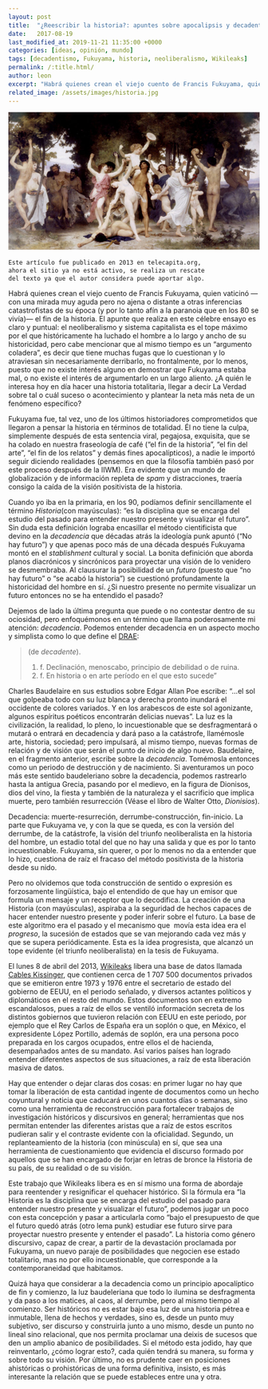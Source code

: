 ```yaml
---
layout: post
title:  "¿Reescribir la historia?: apuntes sobre apocalipsis y decadentismo"
date:   2017-08-19
last_modified_at: 2019-11-21 11:35:00 +0000
categories: [ideas, opinión, mundo]
tags: [decadentismo, Fukuyama, historia, neoliberalismo, Wikileaks]
permalink: /:title.html/
author: leon
excerpt: "Habrá quienes crean el viejo cuento de Francis Fukuyama, quien vaticinó —con una mirada muy aguda pero no ajena o distante a otras inferencias catastrofistas de su época (y por lo tanto afín a la paranoia que en los 80 se vivía)— el fin de la historia."
related_image: /assets/images/historia.jpg
---
```


![Juventud de Baco - W. A. Bouguereau](/assets/images/historia.jpg)

```
Este artículo fue publicado en 2013 en telecapita.org,
ahora el sitio ya no está activo, se realiza un rescate
del texto ya que el autor considera puede aportar algo.
```

Habrá quienes crean el viejo cuento de Francis Fukuyama, quien vaticinó —con una mirada muy aguda pero no ajena o distante a otras inferencias catastrofistas de su época (y por lo tanto afín a la paranoia que en los 80 se vivía)— el fin de la historia. El apunte que realiza en este célebre ensayo es claro y puntual: el neoliberalismo y sistema capitalista es el tope máximo por el que históricamente ha luchado el hombre a lo largo y ancho de su historicidad, pero cabe mencionar que al mismo tiempo es un “argumento coladera”, es decir que tiene muchas fugas que lo cuestionan y lo atraviesan sin necesariamente derribarlo, no frontalmente, por lo menos, puesto que no existe interés alguno en demostrar que Fukuyama estaba mal, o no existe el interés de argumentarlo en un largo aliento. ¿A quién le interesa hoy en día hacer una historia totalitaria, llegar a decir La Verdad sobre tal o cuál suceso o acontecimiento y plantear la neta más neta de un fenómeno específico?

Fukuyama fue, tal vez, uno de los últimos historiadores comprometidos que llegaron a pensar la historia en términos de totalidad. Él no tiene la culpa, simplemente después de esta sentencia viral, pegajosa, exquisita, que se ha colado en nuestra fraseología de café (“el fin de la historia”, “el fin del arte”, “el fin de los relatos” y demás fines apocalípticos), a nadie le importó seguir diciendo realidades (pensemos en que la filosofía también pasó por este proceso después de la IIWM). Era evidente que un mundo de globalización y de información repleta de *spam* y distracciones, traería consigo la caída de la visión positivista de la historia.

Cuando yo iba en la primaria, en los 90, podíamos definir sencillamente el término *Historia*(con mayúsculas): “es la disciplina que se encarga del estudio del pasado para entender nuestro presente y visualizar el futuro”. Sin duda esta definición lograba encasillar el método cientificista que devino en la *decadencia* que décadas atrás la ideología punk apuntó (“No hay futuro”) y que apenas poco más de una década después Fukuyama montó en el *stablishment* cultural y social. La bonita definición que aborda planos diacrónicos y sincrónicos para proyectar una visión de lo venidero se desmembraba. Al clausurar la posibilidad de un *futuro* (puesto que “no hay futuro” o “se acabó la historia”) se cuestionó profundamente la historicidad del hombre en sí. ¿Si nuestro presente no permite visualizar un futuro entonces no se ha entendido el pasado?

Dejemos de lado la última pregunta que puede o no contestar dentro de su ociosidad, pero enfoquémonos en un término que llama poderosamente mi atención: *decadencia*. Podemos entender decadencia en un aspecto mocho y simplista como lo que define el [DRAE](http://lema.rae.es/drae/srv/search?id=YSr5ipOBtDXX20VroXVw):

>(de *decadente*).
>1. f. Declinación, menoscabo,
>principio de debilidad o de ruina.
>2. f. En historia o en arte período en el que esto sucede”

Charles Baudelaire en sus estudios sobre Edgar Allan Poe escribe: “...el sol que golpeaba todo con su luz blanca y derecha pronto inundará el occidente de colores variados. Y en los arabescos de este sol agonizante, algunos espíritus poéticos encontrarán delicias nuevas”. La luz es la civilización, la realidad, lo pleno, lo incuestionable que se desfragmentará o mutará o entrará en decadencia y dará paso a la catástrofe, llamémosle arte, historia, sociedad; pero impulsará, al mismo tiempo, nuevas formas de relación y de visión que serán el punto de inicio de algo nuevo. Baudelaire, en el fragmento anterior, escribe sobre la *decadencia*. Tomémosla entonces como un periodo de destrucción y de nacimiento. Si aventuramos un poco más este sentido baudeleriano sobre la decadencia, podemos rastrearlo hasta la antigua Grecia, pasando por el medievo, en la figura de Dionisos, dios del vino, la fiesta y también de la naturaleza y el sacrificio que implica muerte, pero también resurrección (Véase el libro de Walter Otto, *Dionisios*).

Decadencia: muerte-resurreción, derrumbe-construcción, fin-inicio. La parte que Fukuyama ve, y con la que se queda, es con la versión del derrumbe, de la catástrofe, la visión del triunfo neoliberalista en la historia del hombre, un estadio total del que no hay una salida y que es por lo tanto incuestionable. Fukuyama, sin querer, o por lo menos no da a entender que lo hizo, cuestiona de raíz el fracaso del método positivista de la historia desde su nido.

Pero no olvidemos que toda construcción de sentido o expresión es forzosamente lingüística, bajo el entendido de que hay un emisor que formula un mensaje y un receptor que lo decodifica. La creación de una Historia (con mayúsculas), aspiraba a la seguridad de hechos capaces de hacer entender nuestro presente y poder inferir sobre el futuro. La base de este algoritmo era el pasado y el mecanismo que  movía esta idea era el *progreso*, la sucesión de estados que se van mejorando cada vez más y que se supera periódicamente. Esta es la idea progresista, que alcanzó un tope evidente (el triunfo neoliberalista) en la tesis de Fukuyama.

El lunes 8 de abril del 2013, [Wikileaks](http://es.wikipedia.org/wiki/Wikileaks) libera una base de datos llamada [Cables Kissinger](http://search.wikileaks.org/plusd/), que contienen cerca de 1 707 500 documentos privados que se emitieron entre 1973 y 1976 entre el secretario de estado del gobierno de EEUU, en el periodo señalado, y diversos actantes políticos y diplomáticos en el resto del mundo. Estos documentos son en extremo escandalosos, pues a raíz de ellos se ventiló información secreta de los distintos gobiernos que tuvieron relación con EEUU en este periodo, por ejemplo que el Rey Carlos de España era un soplón o que, en México, el expresidente López Portillo, además de soplón, era una persona poco preparada en los cargos ocupados, entre ellos el de hacienda, desempañados antes de su mandato. Así varios países han logrado entender diferentes aspectos de sus situaciones, a raíz de esta liberación masiva de datos.

Hay que entender o dejar claras dos cosas: en primer lugar no hay que tomar la liberación de esta cantidad ingente de documentos como un hecho coyuntural y noticia que caducará en unos cuantos días o semanas, sino como una herramienta de reconstrucción para fortalecer trabajos de investigación históricos y discursivos en general; herramientas que nos permitan entender las diferentes aristas que a raíz de estos escritos pudieran salir y el contraste evidente con la oficialidad. Segundo, un replanteamiento de la historia (con minúscula) en sí, que sea una herramienta de cuestionamiento que evidencia el discurso formado por aquellos que se han encargado de forjar en letras de bronce la Historia de su país, de su realidad o de su visión.

Este trabajo que Wikileaks libera es en sí mismo una forma de abordaje para reentender y resignificar el quehacer histórico. Si la fórmula era “la Historia es la disciplina que se encarga del estudio del pasado para entender nuestro presente y visualizar el futuro”, podemos jugar un poco con esta concepción y pasar a articularla como “bajo el presupuesto de que el futuro quedó atrás (otro lema punk) estudiar ese futuro sirve para proyectar nuestro presente y entender el pasado”. La historia como género discursivo, capaz de crear, a partir de la devastación proclamada por Fukuyama, un nuevo paraje de posibilidades que negocien ese estado totalitario, mas no por ello incuestionable, que corresponde a la contemporaneidad que habitamos.

Quizá haya que considerar a la decadencia como un principio apocalíptico de fin y comienzo, la luz baudeleriana que todo lo ilumina se desfragmenta y da paso a los matices, al caos, al derrumbe, pero al mismo tiempo al comienzo. Ser históricos no es estar bajo esa luz de una historia pétrea e inmutable, llena de hechos y verdades, sino es, desde un punto muy subjetivo, ser discurso y construirla junto a uno mismo, desde un punto no lineal sino relacional, que nos permita proclamar una deixis de sucesos que den un amplio abanico de posibilidades. Si el método esta jodido, hay que reinventarlo, ¿cómo lograr esto?, cada quién tendrá su manera, su forma y sobre todo su visión. Por último, no es prudente caer en posiciones ahistóricas o prohistóricas de una forma definitiva, insisto, es más interesante la relación que se puede estableces entre una y otra.
